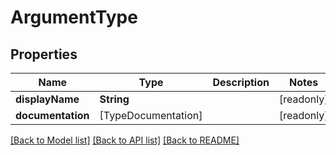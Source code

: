 # ArgumentType

## Properties

Name | Type | Description | Notes
------------ | ------------- | ------------- | -------------
**displayName** | **String** |  | [readonly] 
**documentation** | [TypeDocumentation] |  | [readonly] 

[[Back to Model list]](../#documentation-for-models) [[Back to API list]](../#documentation-for-api-endpoints) [[Back to README]](../)


